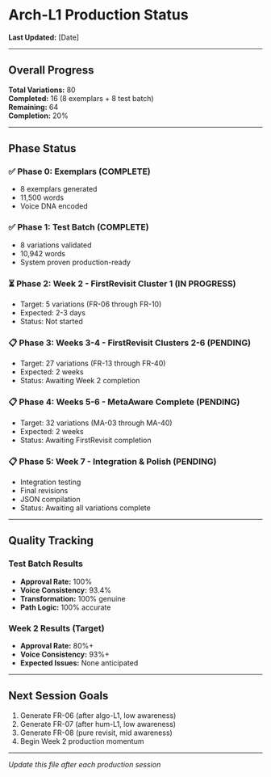 # Arch-L1 Production Status

**Last Updated:** [Date]

---

## Overall Progress

**Total Variations:** 80  
**Completed:** 16 (8 exemplars + 8 test batch)  
**Remaining:** 64  
**Completion:** 20%

---

## Phase Status

### ✅ Phase 0: Exemplars (COMPLETE)
- 8 exemplars generated
- 11,500 words
- Voice DNA encoded

### ✅ Phase 1: Test Batch (COMPLETE)
- 8 variations validated
- 10,942 words
- System proven production-ready

### ⏳ Phase 2: Week 2 - FirstRevisit Cluster 1 (IN PROGRESS)
- Target: 5 variations (FR-06 through FR-10)
- Expected: 2-3 days
- Status: Not started

### 📋 Phase 3: Weeks 3-4 - FirstRevisit Clusters 2-6 (PENDING)
- Target: 27 variations (FR-13 through FR-40)
- Expected: 2 weeks
- Status: Awaiting Week 2 completion

### 📋 Phase 4: Weeks 5-6 - MetaAware Complete (PENDING)
- Target: 32 variations (MA-03 through MA-40)
- Expected: 2 weeks
- Status: Awaiting FirstRevisit completion

### 📋 Phase 5: Week 7 - Integration & Polish (PENDING)
- Integration testing
- Final revisions
- JSON compilation
- Status: Awaiting all variations complete

---

## Quality Tracking

### Test Batch Results
- **Approval Rate:** 100%
- **Voice Consistency:** 93.4%
- **Transformation:** 100% genuine
- **Path Logic:** 100% accurate

### Week 2 Results (Target)
- **Approval Rate:** 80%+
- **Voice Consistency:** 93%+
- **Expected Issues:** None anticipated

---

## Next Session Goals

1. Generate FR-06 (after algo-L1, low awareness)
2. Generate FR-07 (after hum-L1, low awareness)
3. Generate FR-08 (pure revisit, mid awareness)
4. Begin Week 2 production momentum

---

*Update this file after each production session*